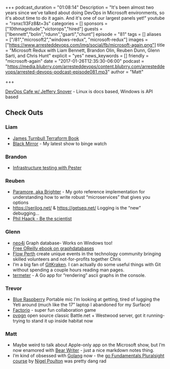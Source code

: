 +++
podcast_duration = "01:08:14"
Description = "It's been almost two years since we've talked about doing DevOps in Microsoft environments, so it's about time to do it again. And it's one of our largest panels yet!"
youtube = "rsnxc1l3Fz8&t=3s"
categories = []
sponsors = ["10thmagnitude","victorops","hired"]
guests = ["lbennett","bolin","rdunn","gsarti","chunt"]
episode = "81"
tags = []
aliases = ["/81","microsoft2","windows-redux", "microsoft-redux"]
images = ["https://www.arresteddevops.com/img/social/fb/microsoft-again.png"]
title = "Microsoft Redux with Liam Bennett, Brandon Olin, Reuben Dunn, Glenn Sarti, and Chris Hunt"
explicit = "yes"
news_keywords = []
friendly = "microsoft-again"
date = "2017-01-26T12:35:30-06:00"
podcast = "https://media.blubrry.com/arresteddevops/content.blubrry.com/arresteddevops/arrested-devops-podcast-episode081.mp3"
author = "Matt"

+++

[DevOps Cafe w/ Jeffery Snover](http://devopscafe.org/show/2012/11/27/devops-cafe-episode-36.html) - Linux is docs based, Windows is API based

## Check Outs

### Liam
- [James Turnbull Terraform Book](https://terraformbook.com)
- [Black Mirror](https://en.wikipedia.org/wiki/Black_Mirror) - My latest show to binge watch

### Brandon
- [Infrastructure testing with Pester](https://github.com/PowerShell/Operation-Validation-Framework)

### Reuben
- [Paramore, aka Brighter](https://github.com/iancooper/Paramore) - My goto reference implementation for understanding how to write robust “microservices” that gives you options
- https://serilog.net/ & https://getseq.net/ Logging is the “new” debugging...
- [Phil Haack - Be the scientist](https://github.com/github/Scientist.net)

### Glenn
- [neo4j](https://www.neo4j.com) Graph database- Works on Windows too!  
[Free OReilly ebook on graphdatabases](http://graphdatabases.com/)
- [Flow Perth](http://www.flowperth.org) create unique events in the technology community bringing skilled volunteers and not-for-profits together
Chris
- I’m a big fan of [GitKraken](https://www.gitkraken.com/). I can actually do some useful things with Git without spending a couple hours reading man pages.
- [termeter](https://github.com/atsaki/termeter) - A Go app for “rendering” ascii graphs in the console.

### Trevor
- [Blue Raspberry](http://www.bluemic.com/products/raspberry/) Portable mic I’m looking at getting, tired of lugging the Yeti around (much like the 17” laptop I abandoned for my Surface)
- [Factorio](https://www.factorio.com/) - super fun collaboration game
- [pvpgn](https://github.com/pvpgn/pvpgn-server) open source classic Battle.net + Westwood server, got it running- trying to stand it up inside habitat now

### Matt
- Maybe weird to talk about Apple-only app on the Microsoft show, but I’m now enamored with [Bear Writer](http://www.bear-writer.com/) - just a nice markdown notes thing.
- I’m kind of obsessed with [Golang](https://golang.org/) now - the [go Fundamentals Pluralsight course](https://www.pluralsight.com/courses/go-fundamentals) by [Nigel Poulton](https://twitter.com/nigelpoulton?lang=en) was pretty dang rad

